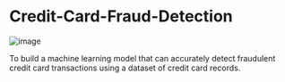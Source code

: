 # Credit-Card-Fraud-Detection

![image](https://github.com/user-attachments/assets/12365282-acde-4f99-9eec-0b4ef5ab83b8)

To build a machine learning model that can accurately detect fraudulent credit card transactions using a dataset of credit card records.
